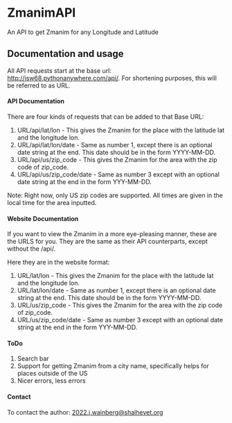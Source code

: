 # ZmanimAPI
An API to get Zmanim for any Longitude and Latitude

## Documentation and usage

All API requests start at the base url: http://jsw68.pythonanywhere.com/api/. For shortening purposes, this will be referred to as URL. 

#### API Documentation

There are four kinds of requests that can be added to that Base URL:
1. URL/api/lat/lon - This gives the Zmanim for the place with the latitude lat and the longitude lon. 
2. URL/api/lat/lon/date - Same as number 1, except there is an optional date string at the end. This date should be in the form YYYY-MM-DD. 
3. URL/api/us/zip_code - This gives the Zmanim for the area with the zip code of zip_code. 
4. URL/api/us/zip_code/date - Same as number 3 except with an optional date string at the end in the form YYY-MM-DD.

Note: Right now, only US zip codes are supported. 
All times are given in the local time for the area inputted. 

#### Website Documentation

If you want to view the Zmanim in a more eye-pleasing manner, these are the URLS for you.
They are the same as their API counterparts, except without the /api/. 

Here they are in the website format:
1. URL/lat/lon - This gives the Zmanim for the place with the latitude lat and the longitude lon. 
2. URL/lat/lon/date - Same as number 1, except there is an optional date string at the end. This date should be in the form YYYY-MM-DD. 
3. URL/us/zip_code - This gives the Zmanim for the area with the zip code of zip_code. 
4. URL/us/zip_code/date - Same as number 3 except with an optional date string at the end in the form YYY-MM-DD.

#### ToDo
1. Search bar
2. Support for getting Zmanim from a city name, specifically helps for places outside of the US
3. Nicer errors, less errors

#### Contact
To contact the author: 2022.j.wainberg@shalhevet.org




